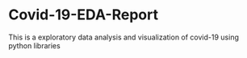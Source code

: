 # Covid-19-EDA-Report
This is a exploratory data analysis and visualization of covid-19 using python libraries
